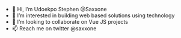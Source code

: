 - 👋 Hi, I’m Udoekpo Stephen @Saxxone
- 👀 I’m interested in building web based solutions using technology
- 💞️ I’m looking to collaborate on Vue JS projects
- 📫 Reach me on twitter @saxxone

<!---
Saxxone/Saxxone is a ✨ special ✨ repository because its `README.md` (this file) appears on your GitHub profile.
You can click the Preview link to take a look at your changes.
--->

